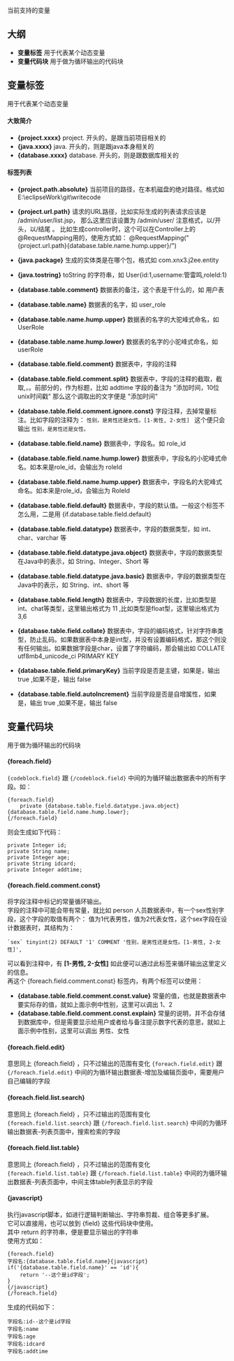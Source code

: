 当前支持的变量

## 大纲
* **变量标签** 用于代表某个动态变量
* **变量代码块** 用于做为循环输出的代码块

## 变量标签
用于代表某个动态变量
#### 大致简介
* **{project.xxxx}** project. 开头的，是跟当前项目相关的
* **{java.xxxx}** java. 开头的，则是跟java本身相关的
* **{database.xxxx}** database. 开头的，则是跟数据库相关的

#### 标签列表
* **{project.path.absolute}** 当前项目的路径，在本机磁盘的绝对路径。格式如 E:\eclipseWork\git\writecode
* **{project.url.path}** 请求的URL路径，比如实际生成的列表请求应该是 /admin/user/list.jsp， 那么这里应该设置为 /admin/user/ 注意格式，以/开头，以/结尾 。 比如生成controller时，这个可以在Controller上的@RequestMapping用的，使用方式如： @RequestMapping("{project.url.path}{database.table.name.hump.upper}/")
  
* **{java.package}** 生成的实体类是在哪个包，格式如 com.xnx3.j2ee.entity  
* **{java.tostring}** toString 的字符串，如 User{id:1,username:管雷鸣,roleId:1}
  
* **{database.table.comment}** 数据表的备注，这个表是干什么的，如 用户表  
* **{database.table.name}** 数据表的名字，如 user_role
* **{database.table.name.hump.upper}** 数据表的名字的大驼峰式命名，如 UserRole 
* **{database.table.name.hump.lower}** 数据表的名字的小驼峰式命名，如 userRole
  
* **{database.table.field.comment}** 数据表中，字段的注释
* **{database.table.field.comment.split}** 数据表中，字段的注释的截取，截取,，。前部分的，作为标题，比如 addtime 字段的备注为 "添加时间，10位unix时间戳"  那么这个调取出的文字便是 "添加时间" 
* **{database.table.field.comment.ignore.const}** 字段注释，去掉常量标注。比如字段的注释为： ````性别，是男性还是女性。[1-男性, 2-女性] ```` 这个便只会输出 ````性别，是男性还是女性。````
* **{database.table.field.name}** 数据表中，字段名。如 role_id
* **{database.table.field.name.hump.lower}** 数据表中，字段名的小驼峰式命名。如本来是role_id，会输出为 roleId
* **{database.table.field.name.hump.upper}** 数据表中，字段名的大驼峰式命名。如本来是role_id，会输出为 RoleId
* **{database.table.field.default}** 数据表中，字段的默认值。一般这个标签不怎么用，二是用 {if.database.table.field.default}
* **{database.table.field.datatype}** 数据表中，字段的数据类型，如 int、char、varchar 等
* **{database.table.field.datatype.java.object}** 数据表中，字段的数据类型在Java中的表示，如 String、Integer、Short 等
* **{database.table.field.datatype.java.basic}** 数据表中，字段的数据类型在Java中的表示，如 String、int、short 等
* **{database.table.field.length}** 数据表中，字段数据的长度，比如类型是int、chat等类型，这里输出格式为 11 ,比如类型是float型，这里输出格式为 3,6
* **{database.table.field.collate}** 数据表中，字段的编码格式，针对字符串类型，防止乱码。如果数据表中本身是int型，并没有设置编码格式，那这个则没有任何输出。如果数据字段是char，设置了字符编码，那会输出如 COLLATE utf8mb4_unicode_ci
PRIMARY KEY
* **{database.table.field.primaryKey}** 当前字段是否是主键，如果是，输出 true ,如果不是，输出 false
* **{database.table.field.autoIncrement}** 当前字段是否是自增属性，如果是，输出 true ,如果不是，输出 false

## 变量代码块
用于做为循环输出的代码块
#### {foreach.field}

````{codeblock.field}```` 跟 ````{/codeblock.field}```` 中间的为循环输出数据表中的所有字段。如： 

````
{foreach.field}
	private {database.table.field.datatype.java.object} {database.table.field.name.hump.lower};
{/foreach.field}
````

则会生成如下代码： 

````
private Integer id;
private String name;
private Integer age;
private String idcard;
private Integer addtime;
````

#### {foreach.field.comment.const}
将字段注释中标记的常量循环输出。  
字段的注释中可能会带有常量，就比如 person 人员数据表中，有一个sex性别字段，这个字段的取值有两个： 值为1代表男性，值为2代表女性，这个sex字段在设计数据表时，其结构为：  

````
`sex` tinyint(2) DEFAULT '1' COMMENT '性别，是男性还是女性。[1-男性, 2-女性]',
`````

可以看到注释中，有 **[1-男性, 2-女性]** 如此便可以通过此标签来循环输出这里定义的信息。  
再这个 {foreach.field.comment.const} 标签内，有两个标签可以使用：  
* **{database.table.field.comment.const.value}** 常量的值，也就是数据表中要实际存的值，就如上面示例中性别，这里可以调出 1、2
* **{database.table.field.comment.const.explain}** 常量的说明，并不会存储到数据库中，但是需要显示给用户或者给与备注提示数字代表的意思，就如上面示例中性别，这里可以调出 男性、女性


#### {foreach.field.edit}
意思同上 {foreach.field} ，只不过输出的范围有变化
````{foreach.field.edit}```` 跟 ````{/foreach.field.edit}```` 中间的为循环输出数据表-增加及编辑页面中，需要用户自己编辑的字段

#### {foreach.field.list.search}
意思同上 {foreach.field} ，只不过输出的范围有变化
````{foreach.field.list.search}```` 跟 ````{/foreach.field.list.search}```` 中间的为循环输出数据表-列表页面中，搜索检索的字段

#### {foreach.field.list.table}
意思同上 {foreach.field} ，只不过输出的范围有变化
````{foreach.field.list.table}```` 跟 ````{/foreach.field.list.table}```` 中间的为循环输出数据表-列表页面中，中间主体table列表显示的字段

#### {javascript}
执行javascript脚本，如进行逻辑判断输出、字符串剪裁、组合等更多扩展。  
它可以直接用，也可以放到 {field} 这些代码块中使用。  
其中 return 的字符串，便是要显示输出的字符串  
使用方式如：  

````
{foreach.field}
字段名:{database.table.field.name}{javascript}
if('{database.table.field.name}' == 'id'){
	return '--这个是id字段';
}
{/javascript}
{/foreach.field}
````

生成的代码如下：  

````
字段名:id--这个是id字段
字段名:name
字段名:age
字段名:idcard
字段名:addtime
````
